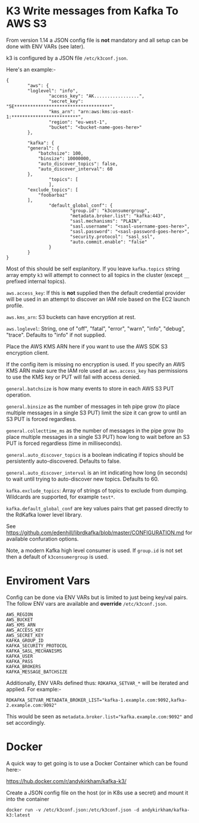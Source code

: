 # K3 Write messages from Kafka To AWS S3

From version 1.14 a JSON config file is __not__ mandatory and all setup can be done with ENV VARs (see later).

k3 is configured by a JSON file ```/etc/k3conf.json```.

Here's an example:-

```
{
        "aws": {
		"loglevel": "info",
                "access_key": "AK.................",
                "secret_key": "5E************************************",
                "kms_arn": "arn:aws:kms:us-east-1:*************************",
                "region": "eu-west-1",
                "bucket": "<bucket-name-goes-here>"
        },

        "kafka": {
		"general": {
			"batchsize": 100,
			"binsize": 10000000,
			"auto_discover_topics": false,
			"auto_discover_interval": 60
		},
                "topics": [
                ],
		"exclude_topics": [
			"foobarbaz"
		],
                "default_global_conf": {
                        "group.id": "k3consumergroup",
                        "metadata.broker.list": "kafka:443",
                        "sasl.mechanisms": "PLAIN",
                        "sasl.username": "<sasl-username-goes-here>",
                        "sasl.password": "<sasl-password-goes-here>",
                        "security.protocol": "sasl_ssl",
                        "auto.commit.enable": "false"
                }
        }
}

```

Most of this should be self explanitory. If you leave ```kafka.topics``` string array empty ```k3``` will attempt to connect to all topics in the cluster (except ```__``` prefixed internal topics).


```aws.access_key```: If this is __not__ supplied then the default credential provider will be used in an attempt to discover an IAM role based on the EC2 launch profile.

```aws.kms_arn```: S3 buckets can have encryption at rest. 

```aws.loglevel```: String, one of "off", "fatal", "error", "warn", "info", "debug", "trace". Defaults to "info" if not supplied.

Place the AWS KMS ARN here if you want to use the AWS SDK S3 encryption client. 

If the config item is missing no encryption is used. If you specify an AWS KMS ARN make sure the IAM role used at ```aws.access_key``` has permissions to use the KMS key or PUT will fail with access denied.

```general.batchsize``` is how many events to store in each AWS S3 PUT operation.

```general.binsize``` as the number of messages in teh pipe grow (to place multiple messages in a single S3 PUT) limit the size it can grow to until an S3 PUT is forced regardless.

```general.collecttime_ms``` as the number of messages in the pipe grow (to place multiple messages in a single S3 PUT) how long to wait before an S3 PUT is forced regardless (time in milliseconds).

```general.auto_discover_topics``` is a boolean indicating if topics should be persistently auto-discovered. Defaults to false.

```general.auto_discover_interval``` is an int indicating how long (in seconds) to wait until trying to auto-discover new topics. Defaults to 60.

```kafka.exclude_topics```: Array of strings of topics to exclude from dumping. Wildcards are supported, for example ```test*```.

```kafka.default_global_conf``` are key values pairs that get passed directly to the RdKafka lower level library. 

See https://github.com/edenhill/librdkafka/blob/master/CONFIGURATION.md for available confuration options.

Note, a modern Kafka high level consumer is used. If ```group.id``` is not set then a default of ```k3consumergroup``` is used.


# Enviroment Vars

Config can be done via ENV VARs but is limited to just being key/val pairs. The follow ENV vars are available and __override__ ```/etc/k3conf.json```.

```
AWS_REGION
AWS_BUCKET
AWS_KMS_ARN
AWS_ACCESS_KEY
AWS_SECRET_KEY
KAFKA_GROUP_ID
KAFKA_SECURITY_PROTOCOL
KAFKA_SASL_MECHANISMS
KAFKA_USER
KAFKA_PASS
KAFKA_BROKERS
KAFKA_MESSAGE_BATCHSIZE
```

Additionally, ENV VARs defined thus: ```RDKAFKA_SETVAR_*``` will be iterated and applied. For example:-

```
RDKAFKA_SETVAR_METADATA_BROKER_LIST="kafka-1.example.com:9092,kafka-2.example.com:9092"
```

This would be seen as ```metadata.broker.list="kafka.example.com:9092"``` and set accordingly.

# Docker

A quick way to get going is to use a Docker Container which can be found here:-

https://hub.docker.com/r/andykirkham/kafka-k3/

Create a JSON config file on the host (or in K8s use a secret) and mount it into the container

```
docker run -v /etc/k3conf.json:/etc/k3conf.json -d andykirkham/kafka-k3:latest
```

